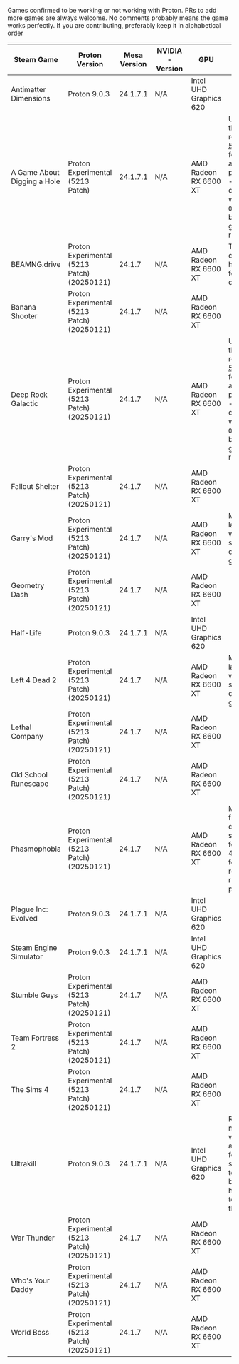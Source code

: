 Games confirmed to be working or not working with Proton. PRs to add more games are always welcome.
No comments probably means the game works perfectly.
If you are contributing, preferably keep it in alphabetical order

  Steam Game | Proton Version | Mesa Version | NVIDIA-Version | GPU | Comments
  ------------ | ------------- | ------------------------ | ------------- | ------------- | -------------
Antimatter Dimensions | Proton 9.0.3 | 24.1.7.1 | N/A | Intel UHD Graphics 620 | 
A Game About Digging a Hole | Proton Experimental (5213 Patch) | 24.1.7.1 | N/A | AMD Radeon RX 6600 XT | UE Game, therefore requires [5213 Patch](https://gitlab.winehq.org/wine/wine/-/merge_requests/5213/diffs) for acceptable performance - Otherwise can be run with ```-ONETHREAD```, but the game won't run well.
BEAMNG.drive | Proton Experimental (5213 Patch) (20250121) | 24.1.7 | N/A | AMD Radeon RX 6600 XT | This game can be very hit-or-miss for people on FreeBSD.
Banana Shooter | Proton Experimental (5213 Patch) (20250121) | 24.1.7 | N/A | AMD Radeon RX 6600 XT |
Deep Rock Galactic | Proton Experimental (5213 Patch) (20250121) | 24.1.7 | N/A | AMD Radeon RX 6600 XT | UE Game, therefore requires [5213 Patch](https://gitlab.winehq.org/wine/wine/-/merge_requests/5213/diffs) for acceptable performance - Otherwise can be run with ```-ONETHREAD```, but the game won't run well.
Fallout Shelter | Proton Experimental (5213 Patch) (20250121) | 24.1.7 | N/A | AMD Radeon RX 6600 XT | 
Garry's Mod | Proton Experimental (5213 Patch) (20250121) | 24.1.7 | N/A | AMD Radeon RX 6600 XT | Must be launched with OSS for sound - otherwise great
Geometry Dash | Proton Experimental (5213 Patch) (20250121) | 24.1.7 | N/A | AMD Radeon RX 6600 XT | 
Half-Life | Proton 9.0.3 | 24.1.7.1 | N/A | Intel UHD Graphics 620 | 
Left 4 Dead 2 | Proton Experimental (5213 Patch) (20250121) | 24.1.7 | N/A | AMD Radeon RX 6600 XT | Must be launched with OSS for sound - otherwise great
Lethal Company | Proton Experimental (5213 Patch) (20250121) | 24.1.7 | N/A | AMD Radeon RX 6600 XT | 
Old School Runescape | Proton Experimental (5213 Patch) (20250121) | 24.1.7 | N/A | AMD Radeon RX 6600 XT | 
Phasmophobia | Proton Experimental (5213 Patch) (20250121) | 24.1.7 | N/A | AMD Radeon RX 6600 XT | Multiplayer framerate drops significantly for the first 45 seconds for some reason, then runs perfectly. 
Plague Inc: Evolved | Proton 9.0.3 | 24.1.7.1 | N/A | Intel UHD Graphics 620 | 
Steam Engine Simulator | Proton 9.0.3 | 24.1.7.1 | N/A | Intel UHD Graphics 620 | 
Stumble Guys | Proton Experimental (5213 Patch) (20250121) | 24.1.7 | N/A | AMD Radeon RX 6600 XT | 
Team Fortress 2 | Proton Experimental (5213 Patch) (20250121) | 24.1.7 | N/A | AMD Radeon RX 6600 XT | 
The Sims 4 | Proton Experimental (5213 Patch) (20250121) | 24.1.7 | N/A | AMD Radeon RX 6600 XT | 
Ultrakill | Proton 9.0.3 | 24.1.7.1 | N/A | Intel UHD Graphics 620 | Ran normally when accounting for GPU, should be tested on better hardware to test whether that scales.
War Thunder | Proton Experimental (5213 Patch) (20250121) | 24.1.7 | N/A | AMD Radeon RX 6600 XT | 
Who's Your Daddy | Proton Experimental (5213 Patch) (20250121) | 24.1.7 | N/A | AMD Radeon RX 6600 XT | 
World Boss | Proton Experimental (5213 Patch) (20250121) | 24.1.7 | N/A | AMD Radeon RX 6600 XT | 
